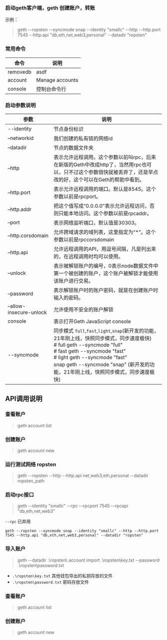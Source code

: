 ### 启动geth客户端，geth 创建账户，转账
示例：
> geth --ropsten --syncmode snap --identity "smallc" --http --http.port 7545 --http.api "db,eth,net,web3,personal" --datadir "ropsten"


### 常用命令
|命令|说明|
|--|-|
|removedb|asdf |
|account         |                   Manage accounts|
|console| 控制台命令行|

### 启动参数说明
|参数       |说明|
|-------------- |----------|
|--identity| 节点身份标识 |
|–networkid	|我们创建的私有链的网络id|
|–datadir|	节点的数据文件夹|
|–http	|表示允许远程调用。这个参数以前叫rpc，后来在新版的Geth中改成http了，当然用rpc也可以，只不过这个参数很快就被丢弃了，还是早点改的好，这个可以在Geth的帮助中看到。|
|–http.port	|表示允许远程调用的端口。默认是8545。这个参数以前是rpcport。|
|–http.addr|	把这个值写成“0.0.0.0”表示允许远程访问，否则只能本地访问。这个参数以前是rpcaddr。|
|–port|	表示网络监听端口，默认值是30303。|
|–http.corsdomain|	允许跨域请求的域列表，这里指定为“*”。这个参数以前是rpccorsdomain|
|–http.api	|允许远程调用的API，用逗号间隔，凡是列出来的，在远程调用时均可以使用。|
|–unlock	|表示被解锁账户的编号，0表示node数据文件中第一个被创建的账户，这个账户被解锁才能使用该账户进行交易。|
|–password|	表示解锁账户时的账户密码，就是在创建账户时输入的密码。|
|–allow-insecure-unlock  |	允许使用不安全的账户解锁 |
|console|	表示打开Geth JavaScript console|
|--syncmode| 同步模式 `full`,`fast`,`light`,`snap`(新开发的功能，21年刚上线，快照同步模式，同步速度极快) <br/> # full geth --syncmode "full" <br/> # fast geth --syncmode "fast" <br/># light geth --syncmode "fast" <br/> snap  geth --syncmode "snap" (新开发的功能，21年刚上线，快照同步模式，同步速度极快)  |




## API调用说明

 ### 查看账户
 > geth account list

 ### 创建账户
 > geth account new

### 运行测试网络 ropsten 
> geth --ropsten  --http --http.api net,web3,eth,personal --datadir ropsten_path 

###



 ### 启动rpc接口
 > geth --identity "smallc" --rpc --rpcport 7545 --rpcapi "db,eth,net,web3"

 `--rpc` 已弃用

 ```shell
geth --ropsten --syncmode snap --identity "smallc" --http --http.port 7545 --http.api "db,eth,net,web3,personal" --datadir "ropsten"
 ```


### 导入账户
> geth --datadir .\ropsten\ account import .\ropsten\key.txt --password .\ropsten\password.txt

* `.\ropsten\key.txt`   其他钱包导出的私钥存放的文件
* `.\ropsten\password.txt` 密码存放文件


### 查看账户
> geth account list

### 创建账户
> geth account new

